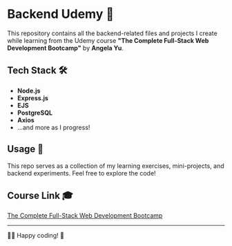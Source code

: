 # Backend Udemy 🚀

This repository contains all the backend-related files and projects I create while learning from the Udemy course **"The Complete Full-Stack Web Development Bootcamp"** by **Angela Yu**.

## Tech Stack 🛠️

- **Node.js**  
- **Express.js**  
- **EJS**  
- **PostgreSQL**  
- **Axios**  
- ...and more as I progress!  

## Usage 📂

This repo serves as a collection of my learning exercises, mini-projects, and backend experiments. Feel free to explore the code!  

## Course Link 🎓

[The Complete Full-Stack Web Development Bootcamp](https://www.udemy.com/course/the-complete-web-development-bootcamp/)  

---
👨‍💻 Happy coding! 🚀
